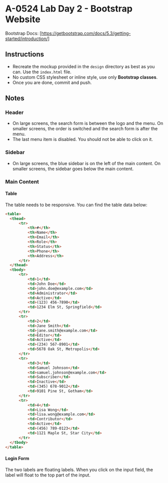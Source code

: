 # A-0524 Lab Day 2 - Bootstrap Website

Bootstrap Docs: [https://getbootstrap.com/docs/5.3/getting-started/introduction/]

## Instructions

- Recreate the mockup provided in the `design` directory as best as you can. Use the `index.html` file.
- No custom CSS stylesheet or inline style, use only **Bootstrap classes**.
- Once you are done, commit and push.

## Notes

### Header

- On large screens, the search form is between the logo and the menu. On smaller screens, the order is switched and the search form is after the menu.
- The last menu item is disabled. You should not be able to click on it.

### Sidebar

- On large screens, the blue sidebar is on the left of the main content. On smaller screens, the sidebar goes below the main content.

### Main Content

#### Table

The table needs to be responsive. You can find the table data below:

```html
<table>
  <thead>
      <tr>
          <th>#</th>
          <th>Name</th>
          <th>Email</th>
          <th>Role</th>
          <th>Status</th>
          <th>Phone</th>
          <th>Address</th>
      </tr>
  </thead>
  <tbody>
      <tr>
          <td>1</td>
          <td>John Doe</td>
          <td>john.doe@example.com</td>
          <td>Administrator</td>
          <td>Active</td>
          <td>(123) 456-7890</td>
          <td>1234 Elm St, Springfield</td>
      </tr>
      <tr>
          <td>2</td>
          <td>Jane Smith</td>
          <td>jane.smith@example.com</td>
          <td>Editor</td>
          <td>Active</td>
          <td>(234) 567-8901</td>
          <td>5678 Oak St, Metropolis</td>
      </tr>
      <tr>
          <td>3</td>
          <td>Samuel Johnson</td>
          <td>samuel.johnson@example.com</td>
          <td>Subscriber</td>
          <td>Inactive</td>
          <td>(345) 678-9012</td>
          <td>9101 Pine St, Gotham</td>
      </tr>
      <tr>
          <td>4</td>
          <td>Lisa Wong</td>
          <td>lisa.wong@example.com</td>
          <td>Contributor</td>
          <td>Active</td>
          <td>(456) 789-0123</td>
          <td>1121 Maple St, Star City</td>
      </tr>
  </tbody>
</table>
```

#### Login Form

The two labels are floating labels. When you click on the input field, the label will float to the top part of the input.
